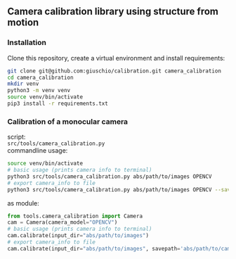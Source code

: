## Camera calibration library using structure from motion

### Installation
Clone this repository, create a virtual environment and install requirements:
```bash
git clone git@github.com:giuschio/calibration.git camera_calibration
cd camera_calibration
mkdir venv
python3 -m venv venv
source venv/bin/activate
pip3 install -r requirements.txt
```


### Calibration of a monocular camera
script:    
`src/tools/camera_calibration.py`    
commandline usage:    
```bash
source venv/bin/activate
# basic usage (prints camera info to terminal)
python3 src/tools/camera_calibration.py abs/path/to/images OPENCV
# export camera_info to file
python3 src/tools/camera_calibration.py abs/path/to/images OPENCV --savepath abs/path/to/camera_info.txt
```
as module:
```python
from tools.camera_calibration import Camera
cam = Camera(camera_model="OPENCV")
# basic usage (prints camera info to terminal)
cam.calibrate(input_dir="abs/path/to/images")
# export camera_info to file
cam.calibrate(input_dir="abs/path/to/images", savepath='abs/path/to/camera_info.txt')
```